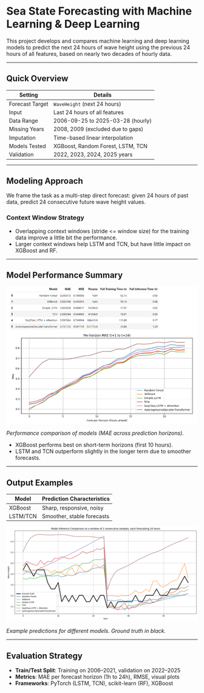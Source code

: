 # Sea State Forecasting with Machine Learning & Deep Learning

This project develops and compares machine learning and deep learning models to predict the next 24 hours of wave height using the previous 24 hours of all features, based on nearly two decades of hourly data.

---

## Quick Overview

| Setting         | Details                                  |
|----------------|-------------------------------------------|
| Forecast Target | `WaveHeight` (next 24 hours)             |
| Input           | Last 24 hours of all features            |
| Data Range      | 2006-09-25 to 2025-03-28 (hourly)         |
| Missing Years   | 2008, 2009 (excluded due to gaps)        |
| Imputation      | Time-based linear interpolation           |
| Models Tested   | XGBoost, Random Forest, LSTM, TCN        |
| Validation      | 2022, 2023, 2024, 2025 years              |

---

## Modeling Approach

We frame the task as a multi-step direct forecast: given 24 hours of past data, predict 24 consecutive future wave height values.

### Context Window Strategy

- Overlapping context windows (stride <= window size) for the training data improve a little bit the performance.
- Larger context windows help LSTM and TCN, but have little impact on XGBoost and RF.

---

## Model Performance Summary

![Model Comparison Plot](assets/model_comparison_plot.png)

*Performance comparison of models (MAE across prediction horizons).*

- XGBoost performs best on short-term horizons (first 10 hours).
- LSTM and TCN outperform slightly in the longer term due to smoother forecasts.

---

## Output Examples

| Model      | Prediction Characteristics |
|------------|----------------------------|
| XGBoost    | Sharp, responsive, noisy   |
| LSTM/TCN   | Smoother, stable forecasts |

![Forecast Samples](assets/forecast_samples.png)

*Example predictions for different models. Ground truth in black.*

---

## Evaluation Strategy

- **Train/Test Split**: Training on 2006–2021, validation on 2022–2025
- **Metrics**: MAE per forecast horizon (1h to 24h), RMSE, visual plots
- **Frameworks**: PyTorch (LSTM, TCN), scikit-learn (RF), XGBoost

